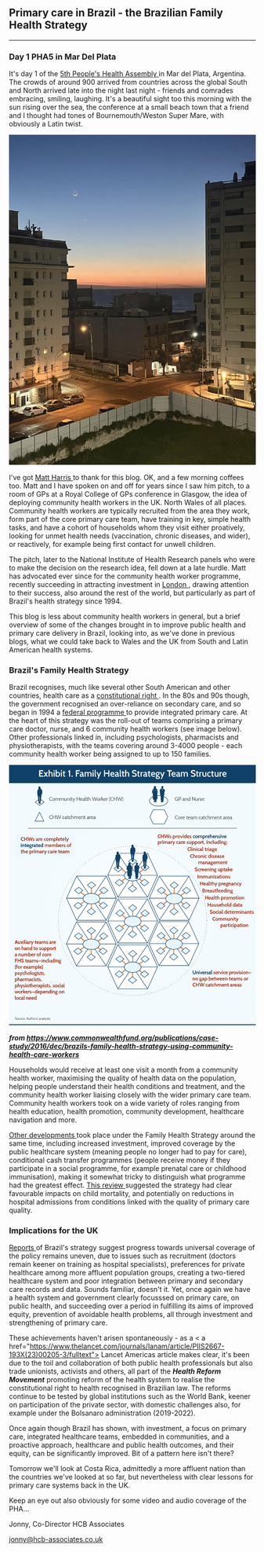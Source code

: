 ## Primary care in Brazil - the Brazilian Family Health Strategy

---

### Day 1 PHA5 in Mar Del Plata

It's day 1 of the <a href="https://phmovement.org/pha5"> 5th People's Health Assembly <a/> in Mar del Plata, Argentina. The crowds of around 900 arrived from countries across the global South and North arrived late into the night last night - friends and comrades embracing, smiling, laughing. It's a beautiful sight too this morning with the sun rising over the sea, the conference at a small beach town that a friend and I thought had tones of Bournemouth/Weston Super Mare, with obviously a Latin twist.

![Mar Del Plata sunrise](/assets/mdp_sunrise.jpg)

I've got <a href ="https://www.imperial.ac.uk/people/m.harris"> Matt Harris <a/> to thank for this blog. OK, and a few morning coffees too. Matt and I have spoken on and off for years since I saw him pitch, to a room of GPs at a Royal College of GPs conference in Glasgow, the idea of deploying community health workers in the UK. North Wales of all places. Community health workers are typically recruited from the area they work, form part of the core primary care team, have training in key, simple health tasks, and have a cohort of households whom they visit either proatively, looking for unmet health needs (vaccination, chronic diseases, and wider), or reactively, for example being first contact for unwell children.

The pitch, later to the National Institute of Health Research panels who were to make the decision on the research idea, fell down at a late hurdle. Matt has advocated ever since for the community health worker programme, recently succeeding in attracting investment in <a href="https://www.newlocal.org.uk/articles/community-health-workers/"> London <a/>, drawing attention to their success, also around the rest of the world, but particularly as part of Brazil's health strategy since 1994.

This blog is less about community health workers in general, but a brief overview of some of the changes brought in to improve public health and primary care delivery in Brazil, looking into, as we've done in previous blogs, what we could take back to Wales and the UK from South and Latin American health systems.

### Brazil's Family Health Strategy

Brazil recognises, much like several other South American and other countries, health care as a <a href="https://histecon.fas.harvard.edu/climate-loss/brazil/index.html#:~:text=This%20right%20is%20unambiguously%20outlined,and%20equal%20access%20to%20all"> constitutional right <a/>. In the 80s and 90s though, the government recognised an over-reliance on secondary care, and so began in 1994 a <a href="https://www.commonwealthfund.org/publications/case-study/2016/dec/brazils-family-health-strategy-using-community-health-care-workers#:~:text=Brazil's%20Family%20Health%20Strategy%20started,six%20CHWs%20(Exhibit%201)."> federal programme <a/> to provide integrated primary care. At the heart of this strategy was the roll-out of teams comprising a primary care doctor, nurse, and 6 community health workers (see image below). Other professionals linked in, including psychologists, pharmacists and physiotherapists, with the teams covering around 3-4000 people - each community health worker being assigned to up to 150 families.

![Brazil primary care team](/assets/brazil_graphic.png)

***from <a href="https://www.commonwealthfund.org/publications/case-study/2016/dec/brazils-family-health-strategy-using-community-health-care-workers#:~:text=Brazil's%20Family%20Health%20Strategy%20started,six%20CHWs%20(Exhibit%201)."> https://www.commonwealthfund.org/publications/case-study/2016/dec/brazils-family-health-strategy-using-community-health-care-workers <a/>***

Households would receive at least one visit a month from a community health worker, maximising the quality of health data on the population, helping people understand their health conditions and treatment, and the community health worker liaising closely with the wider primary care team. Community health workers took on a wide variety of roles ranging from health education, health promotion, community development, healthcare navigation and more. <a href="https://journals.plos.org/plosone/article?id=10.1371/journal.pone.0182336"> 

Other developments <a/> took place under the Family Health Strategy around the same time, including increased investment, improved coverage by the public healthcare system (meaning people no longer had to pay for care), conditional cash transfer programmes (people receive money if they participate in a social programme, for example prenatal care or childhood immunisation), making it somewhat tricky to distinguish what programme had the greatest effect. <a href="https://journals.plos.org/plosone/article?id=10.1371/journal.pone.0182336"> This review <a/> suggested the strategy had clear favourable impacts on child mortality, and potentially on reductions in hospital admissions from conditions linked with the quality of primary care quality.

### Implications for the UK

<a href="https://www.commonwealthfund.org/publications/case-study/2016/dec/brazils-family-health-strategy-using-community-health-care-workers#:~:text=Brazil's%20Family%20Health%20Strategy%20started,six%20CHWs%20(Exhibit%201)."> Reports <a/> of Brazil's strategy suggest progress towards universal coverage of the policy remains uneven, due to issues such as recruitment (doctors remain keener on training as hospital specialists), preferences for private healthcare among more affluent population groups, creating a two-tiered healthcare system and poor integration between primary and secondary care records and data. Sounds familiar, doesn't it. Yet, once again we have a health system and government clearly focusssed on primary care, on public health, and succeeding over a period in fulfilling its aims of improved equity, prevention of avoidable health problems, all through investment and strengthening of primary care. 

These achievements haven't arisen spontaneously - as a < a href="https://www.thelancet.com/journals/lanam/article/PIIS2667-193X(23)00205-3/fulltext"> Lancet Americas article <a/> makes clear, it's been due to the toil and collaboration of both public health professionals but also trade unionists, activists and others, all part of the ***Health Reform Movement*** promoting reform of the health system to realise the constitutional right to health recognised in Brazilian law. The reforms continue to be tested by global institutions such as the World Bank, keener on participation of the private sector, with domestic challenges also, for example under the Bolsanaro administration (2019-2022). 

Once again though Brazil has shown, with investment, a focus on primary care, integrated healthcare teams, embedded in communities, and a proactive approach, healthcare and public health outcomes, and their equity, can be significantly improved. Bit of a pattern here isn't there?

Tomorrow we'll look at Costa Rica, admittedly a more affluent nation than the countries we've looked at so far, but nevertheless with clear lessons for primary care systems back in the UK. 

Keep an eye out also obviously for some video and audio coverage of the PHA...

Jonny, Co-Director HCB Associates

<a href="mailto:jonny@hcb-associates.co.uk
">jonny@hcb-associates.co.uk</a>



